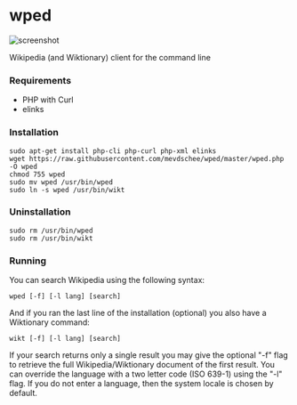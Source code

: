wped
====

![screenshot](http://www.leaseweblabs.com/wp-content/uploads/2014/11/wped.png)

Wikipedia (and Wiktionary) client for the command line

### Requirements

- PHP with Curl
- elinks

### Installation

```
sudo apt-get install php-cli php-curl php-xml elinks
wget https://raw.githubusercontent.com/mevdschee/wped/master/wped.php -O wped
chmod 755 wped
sudo mv wped /usr/bin/wped
sudo ln -s wped /usr/bin/wikt
```

### Uninstallation

```
sudo rm /usr/bin/wped
sudo rm /usr/bin/wikt
```

### Running

You can search Wikipedia using the following syntax:

```
wped [-f] [-l lang] [search]
```

And if you ran the last line of the installation (optional) you also have a Wiktionary command:

```
wikt [-f] [-l lang] [search]
```

If your search returns only a single result you may give the optional "-f" flag to retrieve the full Wikipedia/Wiktionary document of the first result. You can override the language with a two letter code (ISO 639-1) using the "-l" flag. If you do not enter a language, then the system locale is chosen by default.
